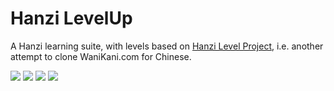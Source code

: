 # Hanzi LevelUp

A Hanzi learning suite, with levels based on [Hanzi Level Project](https://hanzilevelproject.blogspot.com/#!), i.e. another attempt to clone WaniKani.com for Chinese.

<img src="https://i.imgur.com/GSmLEEg.png">
<img src="https://i.imgur.com/BSHGONP.png">
<img src="https://i.imgur.com/qhVTA5i.png">
<img src="https://i.imgur.com/efGngno.png">
